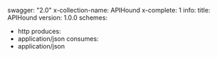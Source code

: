 swagger: "2.0"
x-collection-name: APIHound
x-complete: 1
info:
  title: APIHound
  version: 1.0.0
schemes:
- http
produces:
- application/json
consumes:
- application/json